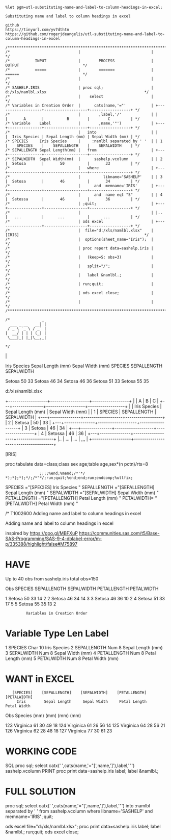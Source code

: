     %let pgm=utl-substituting-name-and-label-to-column-headings-in-excel;

    Substituting name and label to column headings in excel

    github
    https://tinyurl.com/yv7dthtn
    https://github.com/rogerjdeangelis/utl-substituting-name-and-label-to-column-headings-in-excel

    /*******************************************************************************************************************************/
    /*                              |                               |                                                              */
    /*           INPUT              |        PROCESS                |                            OUTPUT                            */
    /*           =====              |        =======                |                            ======                            */
    /*                              |                               |                                                              */
    /* SASHELP.IRIS                 | proc sql;                     | d:/xls/namlbl.xlsx                                           */
    /*                              |    select                     |                                                              */
    /* Variables in Creation Order  |      cats(name,'="'           | +-------------------+-------------------+------------------+ */
    /*                              |        ,label,'/'             | |   |       A       |          B        |        C         | */
    /* Variable    Label            |        ,name,'"')             | +---+---------------+-------------------+------------------+ */
    /*                              |   into                        | |   |  Iris Species | Sepal Length (mm) | Sepal Width (mm) | */
    /* SPECIES     Iris Species     |     :namlbl separated by ' '  | | 1 |    SPECIES    |    SEPALLENGTH    |    SEPALWIDTH    | */
    /* SEPALLENGTH Sepal Length(mm) |   from                        | +---+---------------+-------------------+------------------+ */
    /* SEPALWIDTH  Sepal Width(mm)  |      sashelp.vcolumn          | | 2 |  Setosa       |       50          |       33         | */
    /*                              |   where                       | +---+---------------+-------------------+------------------+ */
    /*                              |          libname='SASHELP'    | | 3 |  Setosa       |       46          |       34         | */
    /*                              |      and  memname='IRIS'      | +---+---------------+-------------------+------------------+ */
    /*                              |      and  name eqt "S"        | | 4 |  Setossa      |       46          |       36         | */
    /*                              | ;quit;                        | +---+---------------+-------------------+------------------+ */
    /*                              |                               | |.. |   ...         |      ...          |      ...         | */
    /*                              | ods excel                     | +-------------------+-------------------+------------------+ */
    /*                              |  file="d:/xls/namlbl.xlsx"    | [IRIS]                                                       */
    /*                              |  options(sheet_name="Iris");  |                                                              */
    /*                              | proc report data=sashelp.iris |                                                              */
    /*                              |   (keep=S: obs=3)             |                                                              */
    /*                              |   split="/";                  |                                                              */
    /*                              |   label &namlbl.;             |                                                              */
    /*                              | run;quit;                     |                                                              */
    /*                              | ods excel close;              |                                                              */
    /*                              |                               |                                                              */
    /*******************************************************************************************************************************/

    /*              _
      ___ _ __   __| |
     / _ \ `_ \ / _` |
    |  __/ | | | (_| |
     \___|_| |_|\__,_|

    */


































|








































































Iris Species    Sepal Length (mm)    Sepal Width (mm)
  SPECIES          SEPALLENGTH          SEPALWIDTH

 Setosa                 50                  33
 Setosa                 46                  34
 Setosa                 46                  36
 Setosa                 51                  33
 Setosa                 55                  35




 d:/xls/namlbl.xlsx

 +-------------------+-------------------+------------------+
 |   |       A       |          B        |        C         |
 +---+---------------+-------------------+------------------+
 |   |  Iris Species | Sepal Length (mm) | Sepal Width (mm) |
 | 1 |    SPECIES    |    SEPALLENGTH    |    SEPALWIDTH    |
 +---+---------------+-------------------+------------------+
 | 2 |  Setosa       |       50          |       33         |
 +---+---------------+-------------------+------------------+
 | 3 |  Setosa       |       46          |       34         |
 +---+---------------+-------------------+------------------+
 | 4 |  Setossa      |       46          |       36         |
 +---+---------------+-------------------+------------------+
 |.. |   ...         |      ...          |      ,,,         |
 +-------------------+-------------------+------------------+

 [IRIS]













proc tabulate data=class;class sex age;table age,sex*(n pctn<age>)/rts=8
























                   ;;;;%end;%mend;/*'*/ *);*};*];*/;/*"*/;run;quit;%end;end;run;endcomp;%utlfix;



SPECIES     ="[SPECIES] Iris Species "
SEPALLENGTH ="[SEPALLENGTH] Sepal Length (mm) "
SEPALWIDTH  ="[SEPALWIDTH] Sepal Width (mm) "
PETALLENGTH  ="[PETALLENGTH] Petal Length (mm) "
PETALWIDTH=  "[PETALWIDTH] Petal Width (mm) "











/* T1002600 Adding name and label to column headings in excel

Adding name and label to column headings in excel

inspired by
https://goo.gl/MBFXuP
https://communities.sas.com/t5/Base-SAS-Programming/SAS-9-4-dblabel-error/m-p/335388/highlight/false#M75897


HAVE
====

Up to 40 obs from sashelp.iris total obs=150

Obs    SPECIES    SEPALLENGTH    SEPALWIDTH    PETALLENGTH    PETALWIDTH

  1    Setosa          50            33             14             2
  2    Setosa          46            34             14             3
  3    Setosa          46            36             10             2
  4    Setosa          51            33             17             5
  5    Setosa          55            35             13             2


             Variables in Creation Order

#    Variable       Type    Len    Label

1    SPECIES        Char     10    Iris Species
2    SEPALLENGTH    Num       8    Sepal Length (mm)
3    SEPALWIDTH     Num       8    Sepal Width (mm)
4    PETALLENGTH    Num       8    Petal Length (mm)
5    PETALWIDTH     Num       8    Petal Width (mm)


WANT in EXCEL
=============


       [SPECIES]    [SEPALLENGTH]    [SEPALWIDTH]    [PETALLENGTH]    [PETALWIDTH]
         Iris        Sepal Length     Sepal Width     Petal Length     Petal Width
Obs     Species          (mm)            (mm)             (mm)            (mm)

123    Virginica          61              30               49              18
124    Virginica          61              26               56              14
125    Virginica          64              28               56              21
126    Virginica          62              28               48              18
127    Virginica          77              30               61              23


WORKING CODE
============

 SQL
    proc sql;
      select
        catx(' ',cats(name,'="[',name,']'),label,'"')
        sashelp.vcolumn
 PRINT
    proc print data=sashelp.iris label;
    label &namlbl.;

FULL SOLUTION
=============

proc sql;
  select
    catx(' ',cats(name,'="[',name,']'),label,'"')
  into
    :namlbl separated by ' '
  from
    sashelp.vcolumn
  where
         libname='SASHELP'
    and  memname='IRIS'
;quit;

ods excel file="d:/xls/namlbl.xlsx";
proc print data=sashelp.iris label;
label &namlbl.;
run;quit;
ods excel close;

